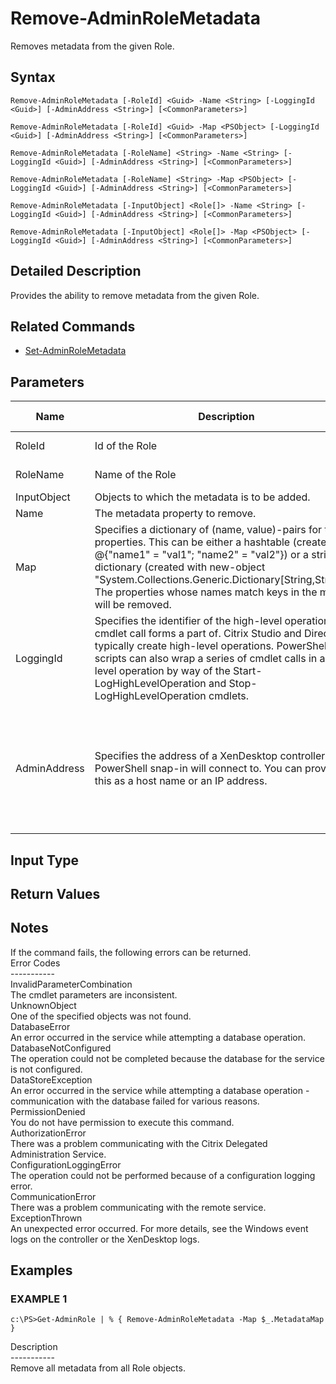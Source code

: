 ﻿# Remove-AdminRoleMetadata

   Removes metadata from the given Role.

## Syntax
```
Remove-AdminRoleMetadata [-RoleId] <Guid> -Name <String> [-LoggingId <Guid>] [-AdminAddress <String>] [<CommonParameters>]

Remove-AdminRoleMetadata [-RoleId] <Guid> -Map <PSObject> [-LoggingId <Guid>] [-AdminAddress <String>] [<CommonParameters>]

Remove-AdminRoleMetadata [-RoleName] <String> -Name <String> [-LoggingId <Guid>] [-AdminAddress <String>] [<CommonParameters>]

Remove-AdminRoleMetadata [-RoleName] <String> -Map <PSObject> [-LoggingId <Guid>] [-AdminAddress <String>] [<CommonParameters>]

Remove-AdminRoleMetadata [-InputObject] <Role[]> -Name <String> [-LoggingId <Guid>] [-AdminAddress <String>] [<CommonParameters>]

Remove-AdminRoleMetadata [-InputObject] <Role[]> -Map <PSObject> [-LoggingId <Guid>] [-AdminAddress <String>] [<CommonParameters>]
```

## Detailed Description
   Provides the ability to remove metadata from the given Role.

## Related Commands
  * [Set-AdminRoleMetadata](Set-AdminRoleMetadata/)
## Parameters

| Name   | Description | Required? | Pipeline Input | Default Value |
| --- | --- | --- | --- | --- |
| RoleId | Id of the Role | true | true (ByValue, ByPropertyName) |  |
| RoleName | Name of the Role | true | true (ByValue, ByPropertyName) |  |
| InputObject | Objects to which the metadata is to be added. | true | true (ByValue) |  |
| Name | The metadata property to remove. | true | false |  |
| Map | Specifies a dictionary of (name, value)-pairs for the properties. This can be either a hashtable (created with @{"name1" = "val1"; "name2" = "val2"}) or a string dictionary (created with new-object "System.Collections.Generic.Dictionary[String,String]"). The properties whose names match keys in the map will be removed. | true | true (ByValue) |  |
| LoggingId | Specifies the identifier of the high-level operation this cmdlet call forms a part of. Citrix Studio and Director typically create high-level operations. PowerShell scripts can also wrap a series of cmdlet calls in a high-level operation by way of the Start-LogHighLevelOperation and Stop-LogHighLevelOperation cmdlets. | false | false |  |
| AdminAddress | Specifies the address of a XenDesktop controller the PowerShell snap-in will connect to. You can provide this as a host name or an IP address. | false | false | Localhost. Once a value is provided by any cmdlet, this value becomes the default. |

## Input Type
### 
   
## Return Values
### 
   ## Notes
   If the command fails, the following errors can be returned.<br>    Error Codes<br>    -----------<br>    InvalidParameterCombination<br>        The cmdlet parameters are inconsistent.<br>    UnknownObject<br>        One of the specified objects was not found.<br>    DatabaseError<br>        An error occurred in the service while attempting a database operation.<br>    DatabaseNotConfigured<br>        The operation could not be completed because the database for the service is not configured.<br>    DataStoreException<br>        An error occurred in the service while attempting a database operation - communication with the database failed for various reasons.<br>    PermissionDenied<br>        You do not have permission to execute this command.<br>    AuthorizationError<br>        There was a problem communicating with the Citrix Delegated Administration Service.<br>    ConfigurationLoggingError<br>        The operation could not be performed because of a configuration logging error.<br>    CommunicationError<br>        There was a problem communicating with the remote service.<br>    ExceptionThrown<br>        An unexpected error occurred.  For more details, see the Windows event logs on the controller or the XenDesktop logs.
## Examples

### EXAMPLE 1
```
c:\PS>Get-AdminRole | % { Remove-AdminRoleMetadata -Map $_.MetadataMap }
```
   Description<br>-----------<br>Remove all metadata from all Role objects.
